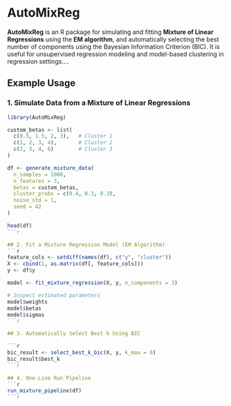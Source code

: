 
# AutoMixReg

**AutoMixReg** is an R package for simulating and fitting **Mixture of Linear Regressions** using the **EM algorithm**, and automatically selecting the best number of components using the Bayesian Information Criterion (BIC). It is useful for unsupervised regression modeling and model-based clustering in regression settings....

## Example Usage

### 1. Simulate Data from a Mixture of Linear Regressions

```r
library(AutoMixReg)

custom_betas <- list(
  c(0.5, 1.5, 2, 3),   # Cluster 1
  c(1, 2, 3, 4),       # Cluster 2
  c(2, 3, 4, 6)        # Cluster 3
)

df <- generate_mixture_data(
  n_samples = 1000,
  n_features = 3,
  betas = custom_betas,
  cluster_probs = c(0.4, 0.3, 0.3),
  noise_std = 1,
  seed = 42
)

head(df)
```r

## 2. Fit a Mixture Regression Model (EM Algorithm)
```r
feature_cols <- setdiff(names(df), c("y", "cluster"))
X <- cbind(1, as.matrix(df[, feature_cols]))
y <- df$y

model <- fit_mixture_regression(X, y, n_components = 3)

# Inspect estimated parameters
model$weights
model$betas
model$sigmas
```r

## 3. Automatically Select Best k Using BIC

```r
bic_result <- select_best_k_bic(X, y, k_max = 6)
bic_result$best_k
```r

## 4. One-Line Run Pipeline
```r
run_mixture_pipeline(df)
```r






























